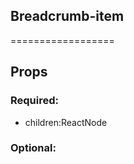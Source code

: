 
## Breadcrumb-item
==================
## Props


### Required:
 - children:ReactNode

### Optional:
